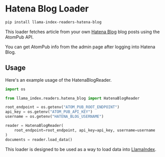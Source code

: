 # Hatena Blog Loader

```bash
pip install llama-index-readers-hatena-blog
```

This loader fetches article from your own [Hatena Blog](https://hatenablog.com/) blog posts using the AtomPub API.

You can get AtomPub info from the admin page after logging into Hatena Blog.

## Usage

Here's an example usage of the HatenaBlogReader.

```python
import os

from llama_index.readers.hatena_blog import HatenaBlogReader

root_endpoint = os.getenv("ATOM_PUB_ROOT_ENDPOINT")
api_key = os.getenv("ATOM_PUB_API_KEY")
username = os.getenv("HATENA_BLOG_USERNAME")

reader = HatenaBlogReader(
    root_endpoint=root_endpoint, api_key=api_key, username=username
)
documents = reader.load_data()
```

This loader is designed to be used as a way to load data into [LlamaIndex](https://github.com/run-llama/llama_index/).
